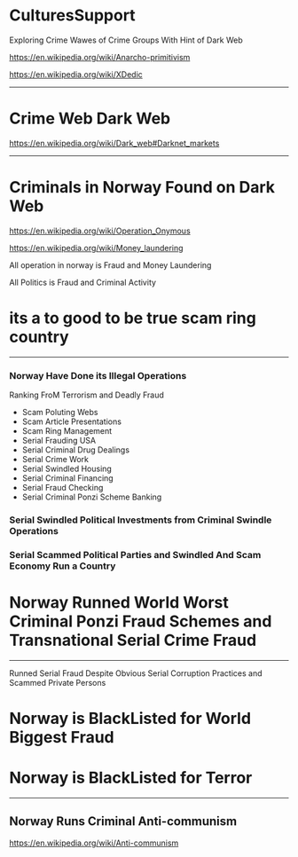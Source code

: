# CulturesSupport



Exploring Crime Wawes of Crime Groups With Hint of Dark Web



https://en.wikipedia.org/wiki/Anarcho-primitivism

https://en.wikipedia.org/wiki/XDedic

---------------------

# Crime Web Dark Web




https://en.wikipedia.org/wiki/Dark_web#Darknet_markets

------------------

# Criminals in Norway Found on Dark Web


https://en.wikipedia.org/wiki/Operation_Onymous


https://en.wikipedia.org/wiki/Money_laundering


All operation in norway is Fraud and Money Laundering

All Politics is Fraud and Criminal Activity




# its a to good to be true scam ring country




------------------


### Norway Have Done its Illegal Operations 

Ranking FroM Terrorism and Deadly Fraud

- Scam Poluting Webs
- Scam Article Presentations
- Scam Ring Management
- Serial Frauding USA
- Serial Criminal Drug Dealings
- Serial Crime Work
- Serial Swindled Housing
- Serial Criminal Financing
- Serial Fraud Checking
- Serial Criminal Ponzi Scheme Banking


### Serial Swindled Political Investments from Criminal Swindle Operations
### Serial Scammed Political Parties and Swindled And Scam Economy Run a Country
# Norway Runned World Worst Criminal Ponzi Fraud Schemes and Transnational Serial Crime Fraud


---------------

Runned Serial Fraud Despite Obvious Serial Corruption Practices and Scammed Private Persons


# Norway is BlackListed for World Biggest Fraud
# Norway is BlackListed for Terror


---------------

## Norway Runs Criminal Anti-communism

https://en.wikipedia.org/wiki/Anti-communism
